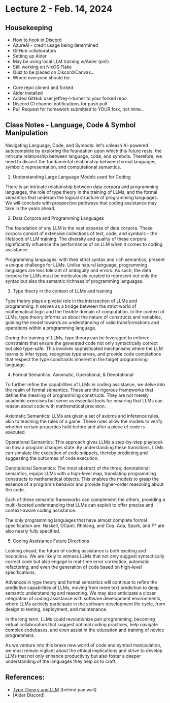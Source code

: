 # Lecture 2 - Feb. 14, 2024

## Housekeeping
- [How to hook in Discord](https://gist.github.com/SGTGunner/50d6a3cc0d489cf779f77695ba3e22ea)
- AzureAI - credit usage being determined
- GitHub collaborators
- Setting up Aider
- May be using local LLM training w/Aider (poll)
- Still working on NixOS Flake
- Quiz to be placed on Discord/Canvas...
- Where everyone should be:
* Core repo cloned and forked
* Aider installed
* Added GitHub user jeffrey-l-turner to your forked repo
* Discord CI channel notifications for push pull
* Pull Request for homework submitted to YOUR fork, not mine...

## Class Notes - Language, Code & Symbol Manipulation

Navigating Language, Code, and Symbols: let's unleash AI-powered autocomplete by exploring the foundation upon which this future rests: the intricate relationship between language, code, and symbols. Therefore, we need to dissect the fundamental relationship between formal languages, symbolic representation, and computational semantics.

1. Understanding Large Language Models used for Coding

There is an intricate relationship between data corpora and programming languages, the role of type theory in the training of LLMs, and the formal semantics that underpin the logical structure of programming languages. We will conclude with prospective pathways that coding assistance may take in the years ahead.

2. Data Corpora and Programming Languages

The foundation of any LLM is the vast expanse of data corpora. These corpora consist of extensive collections of text, code, and symbols – the lifeblood of LLM training. The diversity and quality of these corpora significantly influence the performance of an LLM when it comes to coding assistance.

Programming languages, with their strict syntax and rich semantics, present a unique challenge for LLMs. Unlike natural language, programming languages are less tolerant of ambiguity and errors. As such, the data corpora for LLMs must be meticulously curated to represent not only the syntax but also the semantic richness of programming languages.

3. Type theory in the context of LLMs and training

Type theory plays a pivotal role in the intersection of LLMs and programming. It serves as a bridge between the strict world of mathematical logic and the flexible domain of computation. In the context of LLMs, type theory informs us about the nature of constructs and variables, guiding the model towards an understanding of valid transformations and operations within a programming language.

During the training of LLMs, type theory can be leveraged to enforce constraints that ensure the generated code not only syntactically correct but also type-safe. This involves sophisticated mechanisms where the LLM learns to infer types, recognize type errors, and provide code completions that respect the type constraints inherent in the target programming language.

4. Formal Semantics: Axiomatic, Operational, & Denotational

To further refine the capabilities of LLMs in coding assistance, we delve into the realm of formal semantics. These are the rigorous frameworks that define the meaning of programming constructs. They are not merely academic exercises but serve as essential tools for ensuring that LLMs can reason about code with mathematical precision.

Axiomatic Semantics: LLMs are given a set of axioms and inference rules, akin to teaching the rules of a game. These rules allow the models to verify whether certain properties hold before and after a piece of code is executed.

Operational Semantics: This approach gives LLMs a step-by-step playbook on how a program changes state. By understanding these transitions, LLMs can simulate the execution of code snippets, thereby predicting and suggesting the outcomes of code execution.

Denotational Semantics: The most abstract of the three, denotational semantics, equips LLMs with a high-level map, translating programming constructs to mathematical objects. This enables the models to grasp the essence of a program's behavior and provide higher-order reasoning about the code.

Each of these semantic frameworks can complement the others, providing a multi-faceted understanding that LLMs can exploit to offer precise and context-aware coding assistance.

The only programming languages that have almost complete formal specification are: Haskell, OCaml, Rholang, and Coq. Ada, Spark, and F* are also nearly fully specified.

5. Coding Assistance Future Directions

Looking ahead, the future of coding assistance is both exciting and boundless. We are likely to witness LLMs that not only suggest syntactically correct code but also engage in real-time error correction, automatic refactoring, and even the generation of code based on high-level specifications.

Advances in type theory and formal semantics will continue to refine the predictive capabilities of LLMs, moving from mere text prediction to deep semantic understanding and reasoning. We may also anticipate a closer integration of coding assistance with software development environments, where LLMs actively participate in the software development life cycle, from design to testing, deployment, and maintenance.

In the long term, LLMs could revolutionize pair programming, becoming virtual collaborators that suggest optimal coding practices, help navigate complex codebases, and even assist in the education and training of novice programmers.

As we venture into this brave new world of code and symbol manipulation, we must remain vigilant about the ethical implications and strive to develop LLMs that not only enhance productivity but also foster a deeper understanding of the languages they help us to craft.

## References:
- [Type Theory and LLM](https://medium.com/@andrew_johnson_4/harnessing-the-power-of-type-theory-in-large-language-models-351691ca2644) {behind pay wall}
- [Aider Discord]
